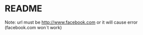 # README

Note: url must be http://www.facebook.com
or it will cause error
(facebook.com won`t work)


